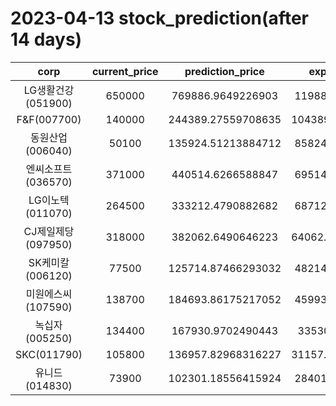 # 2023-04-13 stock_prediction(after 14 days)

|   corp   |   current_price   |   prediction_price   |   expected_profit   |
|:--------:|:-----------------:|:--------------------:|:-------------------:|
|LG생활건강(051900)|650000|769886.9649226903|119886.9649226903|
|F&F(007700)|140000|244389.27559708635|104389.27559708635|
|동원산업(006040)|50100|135924.51213884712|85824.51213884712|
|엔씨소프트(036570)|371000|440514.6266588847|69514.62665888469|
|LG이노텍(011070)|264500|333212.4790882682|68712.47908826818|
|CJ제일제당(097950)|318000|382062.6490646223|64062.649064622296|
|SK케미칼(006120)|77500|125714.87466293032|48214.87466293032|
|미원에스씨(107590)|138700|184693.86175217052|45993.86175217052|
|녹십자(005250)|134400|167930.9702490443|33530.9702490443|
|SKC(011790)|105800|136957.82968316227|31157.829683162272|
|유니드(014830)|73900|102301.18556415924|28401.18556415924|

